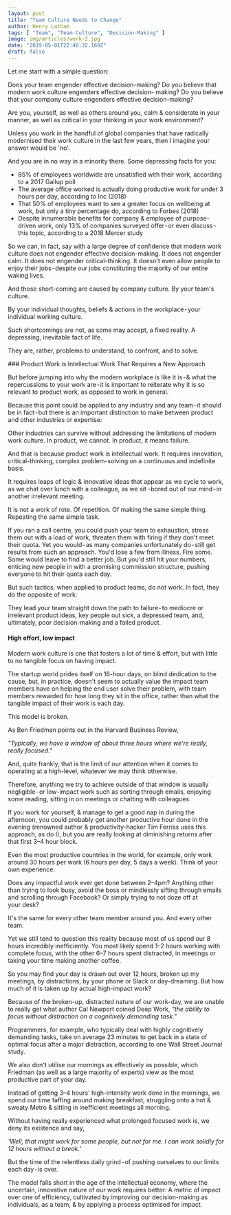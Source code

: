```yaml
---
layout: post
title: "Team Culture Needs to Change"
author: Henry Latham
tags: [ "Team", "Team Culture", "Decision-Making" ]
image: img/articles/work-2.jpg
date: "2019-05-01T22:40:32.169Z"
draft: false
---
```


Let me start with a simple question:

Does your team engender effective decision-making? Do you believe that modern work culture engenders effective decision- making? Do you believe that your company culture engenders effective decision-making?

Are you, yourself, as well as others around you, calm & considerate in your manner, as well as critical in your thinking in your work environment?

Unless you work in the handful of global companies that have radically modernised their work culture in the last few years, then I imagine your answer would be 'no'.

And you are in no way in a minority there. Some depressing facts for you:

- 85% of employees worldwide are unsatisfied with their work, according to a 2017 Gallup poll
- The average office worked is actually doing productive work for under 3 hours per day, according to Inc (2018)
- That 50% of employees want to see a greater focus on wellbeing at work, but only a tiny percentage do, according to Forbes (2018)
- Despite innumerable benefits for company & employee of purpose-driven work, only 13% of companies surveyed offer - or even discuss - this topic, according to a 2018 Mercer study

So we can, in fact, say with a large degree of confidence that modern work culture does not engender effective decision-making. It does not engender calm. It does not engender critical-thinking. It doesn't even allow people to enjoy their jobs - despite our jobs constituting the majority of our entire waking lives.

And those short-coming are caused by company culture. By your team's culture.

By your individual thoughts, beliefs & actions in the workplace - your individual working culture.

Such shortcomings are not, as some may accept, a fixed reality. A depressing, inevitable fact of life.

They are, rather, problems to understand, to confront, and to solve.


### Product Work is Intellectual Work That Requires a New Approach

But before jumping into why the modern workplace is like it is - & what the repercussions to your work are - it is important to reiterate why it is so relevant to product work, as opposed to work in general.

Because this point could be applied to any industry and any team - it should be in fact - but there is an important distinction to make between product and other industries or expertise:

Other industries can survive without addressing the limitations of modern work culture. In product, we cannot.
In product, it means failure.

And that is because product work is intellectual work. It requires innovation, critical-thinking, complex problem-solving on a continuous and indefinite basis.

It requires leaps of logic & innovative ideas that appear as we cycle to work, as we chat over lunch with a colleague, as we sit -bored out of our mind - in another irrelevant meeting.

It is not a work of rote. Of repetition. Of making the same simple thing. Repeating the same simple task.

If you ran a call centre, you could push your team to exhaustion, stress them out with a load of work, threaten them with firing if they don't meet their quota. Yet you would - as many companies unfortunately do - still get results from such an approach. You'd lose a few from illness. Fire some. Some would leave to find a better job. But you'd still hit your numbers, enticing new people in with a promising commission structure, pushing everyone to hit their quota each day.

But such tactics, when applied to product teams, do not work. In fact, they do the opposite of work:

They lead your team straight down the path to failure - to mediocre or irrelevant product ideas, key people out sick, a depressed team, and, ultimately, poor decision-making and a failed product.


#### High effort, low impact

Modern work culture is one that fosters a lot of time & effort, but with little to no tangible focus on having impact.

The startup world prides itself on 16-hour days, on blind dedication to the cause, but, in practice, doesn't seem to actually value the impact team members have on helping the end user solve their problem, with team members rewarded for how long they sit in the office, rather than what the tangible impact of their work is each day.

This model is broken.

As Ben Friedman points out in the Harvard Business Review,

*"Typically, we have a window of about three hours where we're really, really focused."*

And, quite frankly, that is the limit of our attention when it comes to operating at a high-level, whatever we may think otherwise.

Therefore, anything we try to achieve outside of that window is usually negligible - or low-impact work such as sorting through emails, enjoying some reading, sitting in on meetings or chatting with colleagues.

If you work for yourself, & manage to get a good nap in during the afternoon, you could probably get another productive hour done in the evening (renowned author & productivity-hacker Tim Ferriss uses this approach, as do I), but you are really looking at diminishing returns after that first 3–4 hour block.

Even the most productive countries in the world, for example, only work around 30 hours per work (6 hours per day, 5 days a week).
Think of your own experience:

Does any impactful work ever get done between 2–4pm? Anything other than trying to look busy, avoid the boss or mindlessly sifting through emails and scrolling through Facebook? Or simply trying to not doze off at your desk?

It's the same for every other team member around you. And every other team.

Yet we still tend to question this reality because most of us spend our 8 hours incredibly inefficiently. You most likely spend 1–2 hours working with complete focus, with the other 6–7 hours spent distracted, in meetings or taking your time making another coffee.

So you may find your day is drawn out over 12 hours, broken up my meetings, by distractions, by your phone or Slack or day-dreaming. But how much of it is taken up by actual high-impact work?

Because of the broken-up, distracted nature of our work-day, we are unable to really get what author Cal Newport coined Deep Work, *"the ability to focus without distraction on a cognitively demanding task."*

Programmers, for example, who typically deal with highly cognitively demanding tasks, take on average 23 minutes to get back in a state of optimal focus after a major distraction, according to one Wall Street Journal study.

We also don't utilise our mornings as effectively as possible, which Friedman (as well as a large majority of experts) view as the most productive part of your day.

Instead of getting 3–4 hours' high-intensity work done in the mornings, we spend our time faffing around making breakfast, struggling onto a hot & sweaty Metro & sitting in inefficient meetings all morning.

Without having really experienced what prolonged focused work is, we deny its existence and say,

*'Well, that might work for some people, but not for me. I can work solidly for 12 hours without a break.'*

But the time of the relentless daily grind - of pushing ourselves to our limits each day - is over.

The model falls short in the age of the intellectual economy, where the uncertain, innovative nature of our work requires better: A metric of impact over one of efficiency, cultivated by improving our decision-making as individuals, as a team, & by applying a process optimised for impact.
